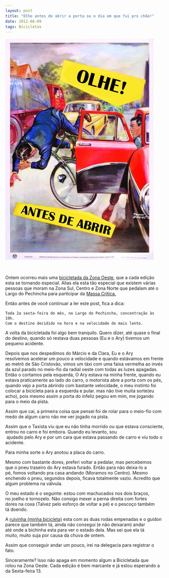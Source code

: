 ```yaml
---
layout: post
title: "Olhe antes de abrir a porta ou o dia em que fui pro chão!"
date: 2012-06-09
tags: Bicicletas
---
```


[![image0](/assets/img/525147_3683437042592_2007904090_n.jpg)](/assets/img/525147_3683437042592_2007904090_n.jpg)

 

Ontem ocorreu mais uma [bicicletada da Zona
Oeste](http://bicicletada.org/zonaoesterio), que a cada edição esta se
tornando especial. Alias ela esta tão especial que existem várias
pessoas que moram na Zona Sul, Centro e Zona Norte que pedalam até o
Largo do Pechincha para participar da [Massa
Critica.](https://en.wikipedia.org/wiki/Critical_Mass)

Então antes de você continuar a ler este post, fica a dica:

    Toda 2a sexta-feira do mês, no Largo do Pechincha, concentração às 19h.
    Com o destino decidido na hora e na velocidade do mais lento.

A volta da bicicletada foi algo bem tranquilo. Quero dizer, até quase o
final do destino, quando só restava duas pessoas (Eu e o Ary) tivemos um
pequeno acidente.

Depois que nos despedimos do Márcio e da Clara, Eu e o Ary
resolvemos acelerar um pouco a velocidade e quando estávamos em frente
ao metrô de São Cristovão, vimos um táxi com uma faixa vermelha ao invés
da azul parado no meio-fio da radial oeste com todas as luzes apagadas.
Então o cortamos pela esquerda, O Ary estava na minha frente, quando eu
estava praticamente ao lado do carro, o motorista abre a porta com os
pés, quando vejo a porta abrindo com bastante velocidade, o meu instinto
foi colocar a bicicleta para a esquerda e pular. mas não tive muita
sorte(eu acho), pois mesmo assim a porta do infeliz pegou em mim, me
jogando para o meio da pista.

Assim que cai, a primeira coisa que pensei foi de rolar para o meio-fio
com medo de algum carro não me ver jogado na pista.

Assim que o Taxista viu que eu não tinha morrido ou que
estava consciente, entrou no carro e foi embora. Quando eu levanto, sou\
 ajudado pelo Ary e por um cara que estava passando de carro e viu
todo o acidente.

Para minha sorte o Ary anotou a placa do carro.

Mesmo com bastante dores, preferi voltar a pedalar, mas percebemos que o
pneu traseiro do Ary estava furado. Então para não deixa-lo a pé, fomos
voltando pra casa andando (Moramos no Centro). Mesmo enchendo o pneu,
segundos depois, ficava totalmente vazio. Acredito que algum problema na
válvula.

O meu estado é o seguinte: estou com machucados nos dois braços,
no joelho e tornozelo. Não consigo mexer a perna direita com fortes
dores na coxa (Talvez pelo esforço de voltar a pé) e o pescoço também
tá doendo.

A [ruivinha (minha
bicicleta)](/assets/img/181631_197203536973237_100000507754871_705328_3815665_n.jpg)
esta com as duas rodas empenadas e o guidon parece que também tá, ainda
não consegui (e não deixaram) andar até onde a bichinha esta para ver o
estado dela. Mas sei que ela tá muito, muito suja por causa da chuva de
ontem.

Assim que conseguir andar um pouco, irei na delegacia para registrar o
fato.

Sinceramente? Isso não apaga em momento algum a Bicicletada que rolou na
Zona Oeste. Cada edição é bem marcante e já estou esperando a
da Sexta-feira 13.
